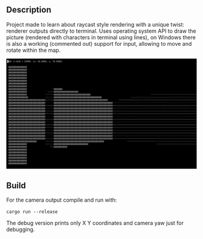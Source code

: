 ## Description

Project made to learn about raycast style rendering with a unique twist: renderer outputs directly to terminal.
Uses operating system API to draw the picture (rendered with characters in terminal using lines), on Windows there is also a working (commented out) support for input, allowing to move and rotate within the map.

![alt text](https://github.com/Im-Bee/wolfenstein_like_rendering_in_terminal/blob/main/Docs/ReadMeScreenshot.jpg?raw=true)

## Build

For the camera output compile and run with:

```
cargo run --release
```

The debug version prints only X Y coordinates and camera yaw just for debugging.
